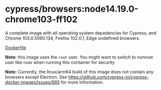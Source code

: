<!--
WARNING: this file was autogenerated by generate-browser-image.js using

    yarn add:browser -- 14.19.0 --chrome=103.0.5060.134 --firefox=102.0.1
-->

# cypress/browsers:node14.19.0-chrome103-ff102

A complete image with all operating system depedencies for Cypress, and Chrome 103.0.5060.134, Firefox 102.0.1, Edge undefined browsers.

[Dockerfile](Dockerfile)

**Note:** this image uses the `root` user. You might want to switch to nonroot user like `node` when running this container for security

**Note:** Currently, the linux/arm64 build of this image does not contain any browsers except Electron. See https://github.com/cypress-io/cypress-docker-images/issues/695 for more information.
